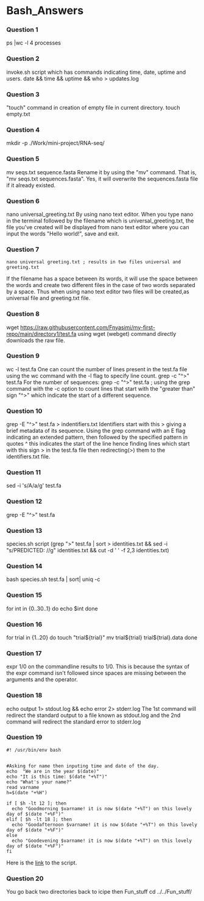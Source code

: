 # Bash_Answers

### Question 1
 ps |wc -l
 4 processes

### Question 2
invoke.sh script which has commands indicating time, date, uptime and users.
    date && time && uptime && who > updates.log

### Question 3
 "touch" command in creation of empty file in current directory.
 touch empty.txt

### Question 4
 mkdir -p ./Work/mini-project/RNA-seq/

### Question 5
 mv seqs.txt sequence.fasta
 Rename it by using the "mv" command.
 That is, "mv seqs.txt sequences.fasta". 
 Yes, it will overwrite the sequences.fasta file if it already existed.

### Question 6
  nano universal_greeting.txt
By using nano text editor. When you type nano in the terminal followed by the filename which is universal_greeting.txt,
the file you've created will be displayed from nano text editor where you can input the words "Hello world!",  save and exit.

### Question 7
    nano universal greeting.txt ; results in two files universal and greeting.txt
If the filename has a space between its words, it will use the space between the words and create two different files in the case of two words separated
by a space. Thus when using nano text editor two files will be created,as universal file and greeting.txt file.

### Question 8
  wget https://raw.githubusercontent.com/Fnyasimi/my-first-repo/main/directory1/test.fa
using wget (webget) command directly downloads the raw file.

### Question 9
  wc -l test.fa
One can count the number of lines present in the test.fa file using the wc command with the -l flag to specify line count.
  grep -c "^>" test.fa
For the number of sequences: grep -c "^>" test.fa ; using the grep command with the -c option to count lines that start with the "greater than" sign "^>" which indicate the start of a different sequence.

### Question 10
  grep -E "^>" test.fa > indentifiers.txt
Identifiers start with this > giving a brief metadata of its sequence.
Using the grep command with an E flag indicating an extended pattern, then followed by the specified pattern in quotes ^ this indicates the start of the line hence finding lines which start with this sign > in the test.fa file then redirecting(>) them to the identifiers.txt file.


### Question 11
  sed -i 's/A/a/g' test.fa

### Question 12
   grep -E "^>" test.fa

### Question 13
   species.sh script
  (grep ">" test.fa | sort > identities.txt && sed -i "s/PREDICTED: //g" identities.txt && cut -d ' ' -f 2,3 identities.txt)

### Question 14
bash species.sh test.fa | sort| uniq -c

### Question 15
for int in {0..30..1}
  do
    echo $int
   done

### Question 16
  for trial in {1..20}
  do
    touch "trial${trial}"
    mv trial${trial} trial${trial}.data
  done

### Question 17
 expr 1/0 on the commandline results to 1/0.
 This is because the syntax of the expr command isn't followed since spaces are missing between the arguments and the operator.

 ### Question 18
 echo output 1> stdout.log && echo error 2> stderr.log
The 1st command will redirect the standard output to a file known as stdout.log and the 2nd command will redirect the standard error to stderr.log

### Question 19

```
#! /usr/bin/env bash


#Asking for name then inputing time and date of the day.
echo  "We are in the year $(date)"
echo "It is this time: $(date "+%T")"
echo "What's your name?"
read varname
h=$(date "+%H")

if [ $h -lt 12 ]; then 
  echo "Goodmorning $varname! it is now $(date "+%T") on this lovely day of $(date "+%F")"
elif [ $h -lt 18 ]; then
  echo "Goodafternoon $varname! it is now $(date "+%T") on this lovely day of $(date "+%F")"
else 
  echo "Goodevening $varname! it is now $(date "+%T") on this lovely day of $(date "+%F")"
fi

```

Here is the [link](https://raw.githubusercontent.com/Gatheru-rose/Bash_answers/master/inquiry.sh) to the script.

 ### Question 20
 You go back two directories back to icipe then Fun_stuff
  cd ../../Fun_stuff/
